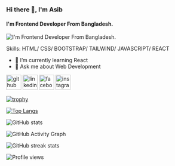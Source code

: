 ### Hi there 👋, I'm Asib
#### I'm Frontend Developer From Bangladesh.
![I'm Frontend Developer From Bangladesh.]([https://arturssmirnovs.github.io/github-profile-readme-generator/images/banner.png](https://img.freepik.com/free-vector/hand-drawn-web-developers_23-2148819604.jpg?w=200))


Skills: HTML/ CSS/ BOOTSTRAP/ TAILWIND/ JAVASCRIPT/ REACT

- 🌱 I’m currently learning React 
- 💬 Ask me about Web Development 


[<img src='https://cdn.jsdelivr.net/npm/simple-icons@3.0.1/icons/github.svg' alt='github' height='40'>](https://github.com/asibhub)  [<img src='https://cdn.jsdelivr.net/npm/simple-icons@3.0.1/icons/linkedin.svg' alt='linkedin' height='40'>](https://www.linkedin.com/in/md-asib-9a90a6220/)  [<img src='https://cdn.jsdelivr.net/npm/simple-icons@3.0.1/icons/facebook.svg' alt='facebook' height='40'>](https://www.facebook.com/Asib.bro97)  [<img src='https://cdn.jsdelivr.net/npm/simple-icons@3.0.1/icons/instagram.svg' alt='instagram' height='40'>](https://www.instagram.com/asib_saheb/)  

[![trophy](https://github-profile-trophy.vercel.app/?username=asibhub)](https://github.com/ryo-ma/github-profile-trophy)

[![Top Langs](https://github-readme-stats.vercel.app/api/top-langs/?username=asibhub)](https://github.com/anuraghazra/github-readme-stats)

![GitHub stats](https://github-readme-stats.vercel.app/api?username=asibhub&show_icons=true)  

![GitHub Activity Graph](https://activity-graph.herokuapp.com/graph?username=asibhub)  

![GitHub streak stats](https://streak-stats.demolab.com/?user=asibhub)  

![Profile views](https://gpvc.arturio.dev/asibhub)  
